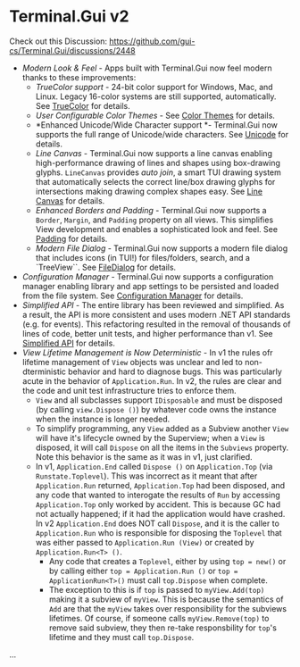 # Terminal.Gui v2

Check out this Discussion: https://github.com/gui-cs/Terminal.Gui/discussions/2448

* *Modern Look & Feel* - Apps built with Terminal.Gui now feel modern thanks to these improvements:
	* *TrueColor support* - 24-bit color support for Windows, Mac, and Linux. Legacy 16-color systems are still supported, automatically. See [TrueColor](https://gui-cs.github.io/Terminal.GuiV2Docs/docs/overview.html#truecolor) for details.
	* *User Configurable Color Themes* - See [Color Themes](https://gui-cs.github.io/Terminal.GuiV2Docs/docs/overview.html#color-themes) for details.
	* *Enhanced Unicode/Wide Character support *- Terminal.Gui now supports the full range of Unicode/wide characters. See [Unicode](https://gui-cs.github.io/Terminal.GuiV2Docs/docs/overview.html#unicode) for details.
	* *Line Canvas* - Terminal.Gui now supports a line canvas enabling high-performance drawing of lines and shapes using box-drawing glyphs. `LineCanvas` provides *auto join*, a smart TUI drawing system that automatically selects the correct line/box drawing glyphs for intersections making drawing complex shapes easy. See [Line Canvas](https://gui-cs.github.io/Terminal.GuiV2Docs/docs/overview.html#line-canvas) for details.
	* *Enhanced Borders and Padding* - Terminal.Gui now supports a `Border`, `Margin`, and `Padding` property on all views. This simplifies View development and enables a sophisticated look and feel. See [Padding](https://gui-cs.github.io/Terminal.GuiV2Docs/docs/overview.html#padding) for details.
	* *Modern File Dialog* - Terminal.Gui now supports a modern file dialog that includes icons (in TUI!) for files/folders, search, and a `TreeView``. See [FileDialog](https://gui-cs.github.io/Terminal.GuiV2Docs/docs/overview.html#filedialog) for details.
* *Configuration Manager* - Terminal.Gui now supports a configuration manager enabling library and app settings to be persisted and loaded from the file system. See [Configuration Manager](https://gui-cs.github.io/Terminal.GuiV2Docs/docs/overview.html#configuration-manager) for details.
* *Simplified API* - The entire library has been reviewed and simplified. As a result, the API is more consistent and uses modern .NET API standards (e.g. for events). This refactoring resulted in the removal of thousands of lines of code, better unit tests, and higher performance than v1. See [Simplified API](https://gui-cs.github.io/Terminal.GuiV2Docs/docs/overview.html#simplified-api) for details.
* *View Lifetime Management is Now Deterministic* - In v1 the rules ofr lifetime management of `View` objects was unclear and led to non-dterministic behavior and hard to diagnose bugs. This was particularly acute in the behavior of `Application.Run`. In v2, the rules are clear and the code and unit test infrastructure tries to enforce them. 
  * `View` and all subclasses support `IDisposable` and must be disposed (by calling `view.Dispose ()`) by whatever code owns the instance when the instance is longer needed. 
  * To simplify programming, any `View` added as a Subview another `View` will have it's lifecycle owned by the Superview; when a `View` is disposed, it will call `Dispose` on all the items in the `Subviews` property. Note this behavior is the same as it was in v1, just clarified.
  * In v1, `Application.End` called `Dispose ()` on `Application.Top` (via `Runstate.Toplevel`). This was incorrect as it meant that after `Application.Run` returned, `Application.Top` had been disposed, and any code that wanted to interogate the results of `Run` by accessing `Application.Top` only worked by accident. This is because GC had not actually happened; if it had the application would have crashed. In v2 `Application.End` does NOT call `Dispose`, and it is the caller to `Application.Run` who is responsible for disposing the `Toplevel` that was either passed to `Application.Run (View)` or created by `Application.Run<T> ()`.
	* Any code that creates a `Toplevel`, either by using `top = new()` or by calling either `top = Application.Run ()` or `top = ApplicationRun<T>()` must call `top.Dispose` when complete.
  	*  The exception to this is if `top` is passed to `myView.Add(top)` making it a subview of `myView`. This is because the semantics of `Add` are that the `myView` takes over responsibility for the subviews lifetimes. Of course, if someone calls `myView.Remove(top)` to remove said subview, they then re-take responsbility for `top`'s lifetime and they must call `top.Dispose`.

...